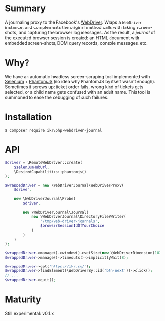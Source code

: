 # Summary

A journaling proxy to the Facebook's [WebDriver](https://github.com/facebook/php-webdriver). Wraps a
`WebDriver` instance, and complements the original method calls with taking screen-shots, and
capturing the browser log messages. As the result, a _journal_ of the executed browser session is
created: an HTML document with embedded screen-shots, DOM query records, console messages, etc.

# Why?

We have an automatic headless screen-scraping tool implemented with
[Selenium](http://docs.seleniumhq.org/) + [PhantomJS](http://phantomjs.org/) (no idea why PhantomJS
by itself wasn't enough). Sometimes it screws up: ticket order fails, wrong kind of tickets gets
selected, or a child name gets confused with an adult name. This tool is summoned to ease the
debugging of such failures.

# Installation

```
$ composer require ikr/php-webdriver-journal
```

# API

```php
$driver = \RemoteWebDriver::create(
    $seleniumHubUrl,
    \DesiredCapabilities::phantomjs()
);

$wrappedDriver = new \WebDriverJournal\WebDriverProxy(
    $driver,

    new \WebDriverJournal\Probe(
        $driver,

        new \WebDriverJournal\Journal(
            new \WebDriverJournal\DirectoryFilesWriter(
                '/tmp/web-driver-journals',
                $browserSessionIdOfYourChoice
            )
        )
    )
);

$wrappedDriver->manage()->window()->setSize(new \WebDriverDimension(1024, 1024));
$wrappedDriver->manage()->timeouts()->implicitlyWait(8);

$wrappedDriver->get('https://ikr.su/');
$wrappedDriver->findElement(\WebDriverBy::id('btn-next'))->click();
// ...
$wrappedDriver->quit();
```

# Maturity

Still experimental: v0.1.x
